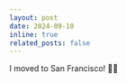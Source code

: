 ```yaml
---
layout: post
date: 2024-09-10
inline: true
related_posts: false
---
```


I moved to San Francisco! 🧚‍♀️
